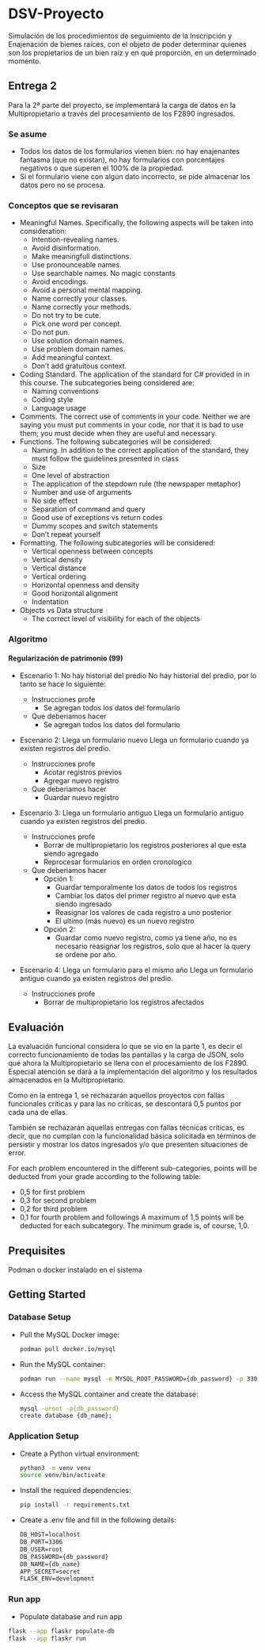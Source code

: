 # DSV-Proyecto
Simulación de los procedimientos de seguimiento de la Inscripción y Enajenación de bienes raíces, con el objeto de poder determinar quienes son los propietarios de un bien raíz y en qué proporción, en un determinado momento.

## Entrega 2
Para la 2ª parte del proyecto, se implementará la carga de datos en la Multipropietario a través del procesamiento de los F2890 ingresados.

### Se asume
- Todos los datos de los formularios vienen bien: no hay enajenantes fantasma (que no existan), no hay formularios con porcentajes negativos o que superen el 100% de la propiedad. 
- Si el formulario viene con algún dato incorrecto, se pide almacenar los datos pero no se procesa.

### Conceptos que se revisaran
- Meaningful Names. Specifically, the following aspects will be taken into consideration:
  * Intention-revealing names.
  * Avoid disinformation.
  * Make meaningfull distinctions.
  * Use pronounceable names.
  * Use searchable names. No magic constants
  * Avoid encodings.
  * Avoid a personal mental mapping.
  * Name correctly your classes.
  * Name correctly your methods.
  * Do not try to be cute.
  * Pick one word per concept.
  * Do not pun.
  * Use solution domain names.
  * Use problem domain names.
  * Add meaningful context.
  * Don’t add gratuitous context.
- Coding Standard. The application of the standard for C# provided in in this course. The subcategories being considered are:
  * Naming conventions
  * Coding style
  * Language usage
- Comments. The correct use of comments in your code. Neither we are saying you must put
comments in your code, nor that it is bad to use them; you must decide when they are useful and necessary.
- Functions. The following subcategories will be considered:
  * Naming. In addition to the correct application of the standard, they must follow the guidelines presented in class
  * Size
  * One level of abstraction
  * The application of the stepdown rule (the newspaper metaphor)
  * Number and use of arguments
  * No side effect
  * Separation of command and query
  * Good use of exceptions vs return codes
  * Dummy scopes and switch statements
  * Don’t repeat yourself
- Formatting. The following subcategories will be considered:
  * Vertical openness between concepts
  * Vertical density
  * Vertical distance
  * Vertical ordering
  * Horizontal openness and density
  * Good horizontal alignment
  * Indentation
- Objects vs Data structure
  * The correct level of visibility for each of the objects

### Algoritmo
#### Regularización de patrimonio (99)
- Escenario 1: No hay historial del predio
  No hay historial del predio, por lo tanto se hace lo siguiente:
	* Instrucciones profe
	  - Se agregan todos los datos del formulario
	* Que deberiamos hacer
	  - Se agregan todos los datos del formulario

- Escenario 2: Llega un formulario nuevo
	Llega un formulario cuando ya existen registros del predio.
	* Instrucciones profe
	  - Acotar registros previos
	  - Agregar nuevo registro
	* Que deberiamos hacer
	  - Guardar nuevo registro

- Escenario 3: Llega un formulario antiguo
	Llega un formulario antiguo cuando ya existen registros del predio.
	* Instrucciones profe
	  - Borrar de multipropietario los registros posteriores al que esta siendo agregado
	  - Reprocesar formularios en orden cronologico
	* Que deberiamos hacer
	  - Opción 1:
		* Guardar temporalmente los datos de todos los registros
		* Cambiar los datos del primer registro al nuevo que esta siendo ingresado
		* Reasignar los valores de cada registro a uno posterior
		* El ultimo (más nuevo) es un nuevo registro
	  - Opción 2:
		* Guardar como nuevo registro, como ya tiene año, no es necesario reasignar los registros, solo que al hacer la query se ordene por año.

- Escenario 4: Llega un formulario para el mismo año
Llega un formulario antiguo cuando ya existen registros del predio.
	* Instrucciones profe
	  - Borrar de multipropietario los registros afectados

## Evaluación
La evaluación funcional considera lo que se vio en la parte 1, es decir el correcto funcionamiento de todas las pantallas y la carga de JSON, solo que ahora la Multipropietario se llena con el procesamiento de los F2890. Especial atención se dará a la implementación del algoritmo y los resultados almacenados en la Multipropietario.

Como en la entrega 1, se rechazarán aquellos proyectos con fallas funcionales críticas y para las no críticas, se descontará 0,5 puntos por cada una de ellas.

También se rechazarán aquellas entregas con fallas técnicas críticas, es decir, que no cumplan con la funcionalidad básica solicitada en términos de persistir y mostrar los datos ingresados y/o que presenten situaciones de error.

For each problem encountered in the different sub-categories, points will be deducted from your grade according to the following table:
- 0,5 for first problem
- 0,3 for second problem
- 0,2 for third problem
- 0,1 for fourth problem and followings
A maximum of 1,5 points will be deducted for each subcategory. The minimum grade is, of course, 1,0.

## Prequisites
Podman o docker instalado en el sistema

## Getting Started
### Database Setup

  - Pull the MySQL Docker image:
    ```bash
    podman pull docker.io/mysql
    ```

  - Run the MySQL container:
    ```bash
    podman run --name mysql -e MYSQL_ROOT_PASSWORD={db_password} -p 3306:3306 -d mysql
    ```

  - Access the MySQL container and create the database:
    ```bash
    mysql -uroot -p{db_password}
    create database {db_name};
    ```

### Application Setup

  - Create a Python virtual environment:
    ```bash
    python3 -m venv venv
    source venv/bin/activate
    ```
  - Install the required dependencies:
    ```bash
    pip install -r requirements.txt
    ```
  - Create a .env file and fill in the following details:
    ```txt
    DB_HOST=localhost
    DB_PORT=3306
    DB_USER=root
    DB_PASSWORD={db_password}
    DB_NAME={db_name}
    APP_SECRET=secret
    FLASK_ENV=development
    ```

### Run app
  - Populate database and run app
  ```bash
  flask --app flaskr populate-db
  flask --app flaskr run
  ```
